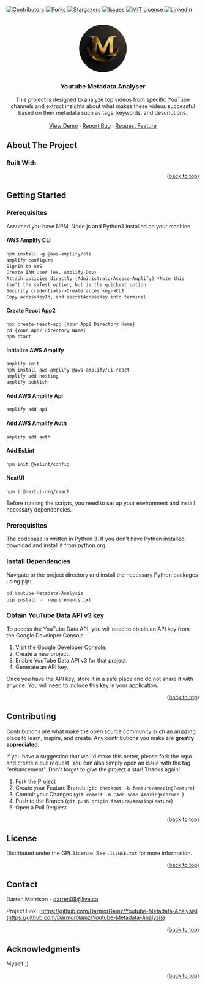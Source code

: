 <a name="readme-top"></a>

[![Contributors][contributors-shield]][contributors-url]
[![Forks][forks-shield]][forks-url]
[![Stargazers][stars-shield]][stars-url]
[![Issues][issues-shield]][issues-url]
[![MIT License][license-shield]][license-url]
[![LinkedIn][linkedin-shield]][linkedin-url]



<!-- PROJECT LOGO -->
<br />
<div align="center">
  <a href="https://github.com/DarmorGamz/Youtube-Metadata-Analysis">
    <img src="images/logo.png" alt="Logo" width="125" height="125">
  </a>
<h3 align="center">Youtube Metadata Analyser</h3>

  <p align="center">
    This project is designed to analyze top videos from specific YouTube channels and extract insights about what makes these videos successful based on their metadata such as tags, keywords, and descriptions.
    <br />
    <br />
    <a href="https://github.com/DarmorGamz/Youtube-Metadata-Analysis">View Demo</a>
    ·
    <a href="https://github.com/DarmorGamz/Youtube-Metadata-Analysis/issues">Report Bug</a>
    ·
    <a href="https://github.com/DarmorGamz/Youtube-Metadata-Analysis/issues">Request Feature</a>
  </p>
</div>

<!-- ABOUT THE PROJECT -->
## About The Project

### Built With

<p align="right">(<a href="#readme-top">back to top</a>)</p>

<!-- GETTING STARTED -->
## Getting Started
### Prerequisites
Assumed you have NPM, Node.js and Python3 installed on your machine 
#### AWS Amplify CLI
```
npm install -g @aws-amplify/cli
amplify configure
SignIn to AWS
Create IAM user (ex. Amplify-Dev)
Attach policies directly (AdministratorAccess-Amplify) *Note this isn't the safest option, but is the quickest option
Security credentials->Create acces key->CLI
Copy accessKeyId, and secretAccessKey into terminal
```
####  Create React App2
```
npx create-react-app {Your App2 Directory Name}
cd {Your App2 Directory Name}
npm start
```
####  Initialize AWS Amplify
```
amplify init
npm install aws-amplify @aws-amplify/ui-react
amplify add hosting
amplify publish
```
####  Add AWS Amplify Api
```
amplify add api
```
####  Add AWS Amplify Auth
```
amplify add auth
```
####  Add EsLint
```
npm init @eslint/config
```
####  NextUI
```
npm i @nextui-org/react
```

Before running the scripts, you need to set up your environment and install necessary dependencies.

### Prerequisites
The codebase is written in Python 3. If you don't have Python installed, download and install it from python.org.
### Install Dependencies
Navigate to the project directory and install the necessary Python packages using pip:
```python
cd Youtube-Metadata-Analysis
pip install -r requirements.txt
```
### Obtain YouTube Data API v3 key
To access the YouTube Data API, you will need to obtain an API key from the Google Developer Console.
1. Visit the Google Developer Console.
2. Create a new project.
3. Enable YouTube Data API v3 for that project.
4. Generate an API key.

Once you have the API key, store it in a safe place and do not share it with anyone. You will need to include this key in your application.

<p align="right">(<a href="#readme-top">back to top</a>)</p>

<!-- CONTRIBUTING -->
## Contributing

Contributions are what make the open source community such an amazing place to learn, inspire, and create. Any contributions you make are **greatly appreciated**.

If you have a suggestion that would make this better, please fork the repo and create a pull request. You can also simply open an issue with the tag "enhancement".
Don't forget to give the project a star! Thanks again!

1. Fork the Project
2. Create your Feature Branch (`git checkout -b feature/AmazingFeature`)
3. Commit your Changes (`git commit -m 'Add some AmazingFeature'`)
4. Push to the Branch (`git push origin feature/AmazingFeature`)
5. Open a Pull Request

<p align="right">(<a href="#readme-top">back to top</a>)</p>

<!-- LICENSE -->
## License

Distributed under the GPL License. See `LICENSE.txt` for more information.

<p align="right">(<a href="#readme-top">back to top</a>)</p


<!-- CONTACT -->
## Contact

Darren Morrison - darren09@live.ca 

Project Link: [https://github.com/DarmorGamz/Youtube-Metadata-Analysis](https://github.com/DarmorGamz/Youtube-Metadata-Analysis)

<p align="right">(<a href="#readme-top">back to top</a>)</p>



<!-- ACKNOWLEDGMENTS -->
## Acknowledgments
Myself ;)
<p align="right">(<a href="#readme-top">back to top</a>)</p>


 
<!-- MARKDOWN LINKS & IMAGES -->
<!-- https://www.markdownguide.org/basic-syntax/#reference-style-links -->
[contributors-shield]: https://img.shields.io/github/contributors/DarmorGamz/Youtube-Metadata-Analysis.svg?style=for-the-badge
[contributors-url]: https://github.com/DarmorGamz/Youtube-Metadata-Analysis/graphs/contributors
[forks-shield]: https://img.shields.io/github/forks/DarmorGamz/Youtube-Metadata-Analysis.svg?style=for-the-badge
[forks-url]: https://github.com/DarmorGamz/Youtube-Metadata-Analysis/network/members
[stars-shield]: https://img.shields.io/github/stars/DarmorGamz/Youtube-Metadata-Analysis.svg?style=for-the-badge
[stars-url]: https://github.com/DarmorGamz/Youtube-Metadata-Analysis/stargazers
[issues-shield]: https://img.shields.io/github/issues/DarmorGamz/Youtube-Metadata-Analysis.svg?style=for-the-badge
[issues-url]: https://github.com/DarmorGamz/Youtube-Metadata-Analysis/issues
[license-shield]: https://img.shields.io/github/license/DarmorGamz/Youtube-Metadata-Analysis.svg?style=for-the-badge
[license-url]: https://github.com/DarmorGamz/Youtube-Metadata-Analysis/blob/master/LICENSE.txt
[linkedin-shield]: https://img.shields.io/badge/-LinkedIn-black.svg?style=for-the-badge&logo=linkedin&colorB=555
[linkedin-url]: https://linkedin.com/in/darren--morrison
[product-screenshot]: images/screenshot.png

[C.com]: https://img.shields.io/badge/c-%2300599C.svg?style=for-the-badge&logo=c&logoColor=white
[C-url]: https://www.cprogramming.com
[PHP.com]: https://img.shields.io/badge/php-%23777BB4.svg?style=for-the-badge&logo=php&logoColor=white
[PHP-url]: https://www.php.net/
[MYSQL.com]: https://img.shields.io/badge/mysql-%2300f.svg?style=for-the-badge&logo=mysql&logoColor=white
[MYSQL-url]: https://www.mysql.com/
[HTML.com]: https://img.shields.io/badge/html5-%23E34F26.svg?style=for-the-badge&logo=html5&logoColor=white
[HTML-url]: https://www.w3.org/html/#:~:text=W3C%20HTML&text=https%3A%2F%2Fhtml.spec.whatwg,is%20the%20current%20HTML%20standard.
[CSS3.com]: https://img.shields.io/badge/css3-%231572B6.svg?style=for-the-badge&logo=css3&logoColor=white
[CSS3-url]: https://www.css3.com/
[JavaScript.com]: https://img.shields.io/badge/javascript-%23323330.svg?style=for-the-badge&logo=javascript&logoColor=%23F7DF1E
[JavaScript-url]: https://www.javascript.com/


[Linux.com]: https://img.shields.io/badge/Linux-FCC624?style=for-the-badge&logo=linux&logoColor=black
[Linux-url]: https://aws.amazon.com/amazon-linux-2/


[AWS.com]: https://img.shields.io/badge/AWS-%23FF9900.svg?style=for-the-badge&logo=amazon-aws&logoColor=white
[AWS-url]: https://aws.amazon.com/

[PHPStorm.com]: https://img.shields.io/badge/phpstorm-143?style=for-the-badge&logo=phpstorm&logoColor=black&color=black&labelColor=darkorchid
[PHPStorm-url]: https://www.jetbrains.com/phpstorm/
